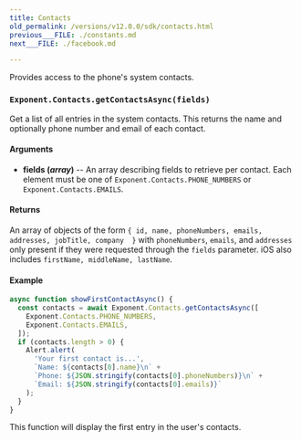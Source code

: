 ```yaml
---
title: Contacts
old_permalink: /versions/v12.0.0/sdk/contacts.html
previous___FILE: ./constants.md
next___FILE: ./facebook.md

---
```


Provides access to the phone's system contacts.

### `Exponent.Contacts.getContactsAsync(fields)`
Get a list of all entries in the system contacts. This returns the name and optionally phone number and email of each contact.

#### Arguments

* **fields (_array_)** -- An array describing fields to retrieve per contact. Each element must be one of `Exponent.Contacts.PHONE_NUMBERS` or `Exponent.Contacts.EMAILS`.

#### Returns
An array of objects of the form `{ id, name, phoneNumbers, emails, addresses, jobTitle, company  }` with `phoneNumbers`, `emails`, and `addresses` only present if they were requested through the `fields` parameter. iOS also includes `firstName, middleName, lastName`.

#### Example

```javascript
async function showFirstContactAsync() {
  const contacts = await Exponent.Contacts.getContactsAsync([
    Exponent.Contacts.PHONE_NUMBERS,
    Exponent.Contacts.EMAILS,
  ]);
  if (contacts.length > 0) {
    Alert.alert(
      'Your first contact is...',
      `Name: ${contacts[0].name}\n` +
      `Phone: ${JSON.stringify(contacts[0].phoneNumbers)}\n` +
      `Email: ${JSON.stringify(contacts[0].emails)}`
    );
  }
}
```

This function will display the first entry in the user's contacts.
